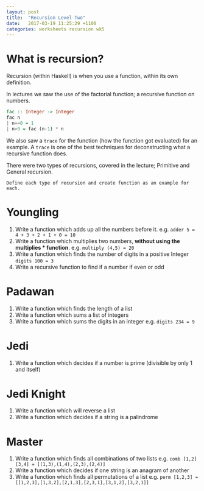 ```yaml
---
layout: post
title:  "Recursion Level Two"
date:   2017-03-19 11:25:29 +1100
categories: worksheets recursion wk5
---
```


# What is recursion?
Recursion (within Haskell) is when you use a function, within its own definition.

In lectures we saw the use of the factorial function; a recursive function on numbers.

```Haskell
fac :: Integer -> Integer
fac n
| n==0 = 1
| n>0 = fac (n-1) * n
```

We also saw a `trace` for the function (how the function got evaluated) for an example. A `trace` is one of the best techniques for deconstructing what a recursive function does.

There were two types of recursions, covered in the lecture; Primitive and General recursion.

`Define each type of recursion and create function as an example for each.`

# Youngling

1. Write a function which adds up all the numbers before it. e.g. `adder 5 = 4 + 3 + 2 + 1 + 0 = 10`
2. Write a function which multiplies two numbers, **without using the multiplies * function**. e.g. `multiply (4,5) = 20`
3. Write a function which finds the number of digits in a positive Integer `digits 100 = 3`
4. Write a recursive function to find if a number if even or odd

# Padawan
1. Write a function which finds the length of a list
2. Write a function which sums a list of integers
3. Write a function which sums the digits in an integer e.g. `digits 234 = 9`

# Jedi
1. Write a function which decides if a number is prime (divisible by only 1 and itself)

# Jedi Knight
1. Write a function which will reverse a list
2. Write a function which decides if a string is a palindrome

# Master
1. Write a function which finds all combinations of two lists e.g. `comb [1,2] [3,4] = [(1,3),(1,4),(2,3),(2,4)]`
2. Write a function which decides if one string is an anagram of another
3. Write a function which finds all permutations of a list e.g. `perm [1,2,3] = [[1,2,3],[1,3,2],[2,1,3],[2,3,1],[3,1,2],[3,2,1]]`
